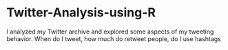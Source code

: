 # Twitter-Analysis-using-R
I analyzed my Twitter archive and explored some aspects of my tweeting behavior. When do I tweet, how much do retweet people, do I use hashtags
